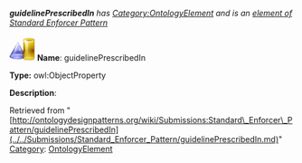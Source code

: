 ___guidelinePrescribedIn__ has [Category:OntologyElement](../../Category/OntologyElement.md "Category:OntologyElement") and is an [element of](../../Property/ElementOf.md "Property:ElementOf") [Standard Enforcer Pattern](../../Submissions/Standard_Enforcer_Pattern.md "Submissions:Standard Enforcer Pattern")_


  




[![ObjectProperty](../../images/thumb/c/c3/ObjectProperty.gif/45px-ObjectProperty.gif)](../../Image/ObjectProperty.gif.md "ObjectProperty")
__Name__: guidelinePrescribedIn 


__Type:__ owl:ObjectProperty 


__Description__: 





Retrieved from "[http://ontologydesignpatterns.org/wiki/Submissions:Standard\_Enforcer\_Pattern/guidelinePrescribedIn](../../Submissions/Standard_Enforcer_Pattern/guidelinePrescribedIn.md)"
 [Category](http://ontologydesignpatterns.org/wiki/Special:Categories "Special:Categories"): [OntologyElement](../../Category/OntologyElement.md "Category:OntologyElement")